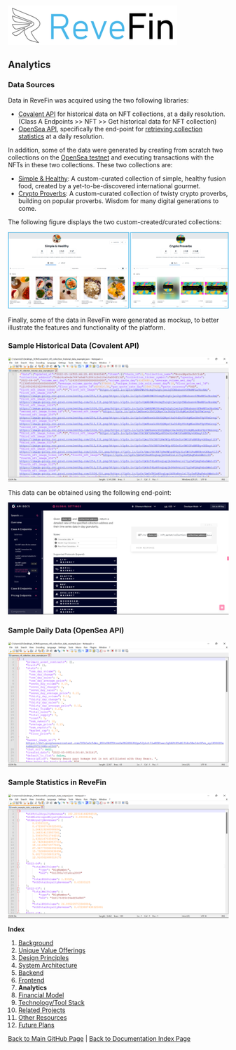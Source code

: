 ![Logo](./img/logo.png) 

## Analytics 

### Data Sources
Data in ReveFin was acquired using the two following libraries:
- [Covalent API](https://www.covalenthq.com/docs/api/#/0/0/USD/1) for historical data on NFT collections, at a daily resolution. (Class A Endpoints >> NFT >> Get historical data for NFT collection)
- [OpenSea API](https://docs.opensea.io/reference/api-overview), specifically the end-point for [retrieving collection statistics](https://docs.opensea.io/reference/retrieving-collection-stats) at a daily resolution.

In addition, some of the data were generated by creating from scratch two collections on the [OpenSea testnet](https://testnets.opensea.io/) and executing transactions with the NFTs in these two collections. These two collections are:
- [Simple & Healthy](https://testnets.opensea.io/collection/simpleandhealthy): A custom-curated collection of simple, healthy  fusion food, created by a yet-to-be-discovered international gourmet.
- [Crypto Proverbs](https://testnets.opensea.io/collection/cryptoproverb): A custom-curated collection of twisty crypto proverbs, building on popular proverbs. Wisdom for many digital generations to come.

The following figure displays the two custom-created/curated collections:

![Screenshot](./img/Screenshot_CustomCollections.png) 


Finally, some of the data in ReveFin were generated as mockup, to better illustrate the features and functionality of the platform.


### Sample Historical Data (Covalent API)

![Screenshot](./img/Screenshot_CovalentAPI.png) 

This data can be obtained using the following end-point:

![Screenshot](./img/Screenshot_CovalentAPIEndPoint.png) 

### Sample Daily Data (OpenSea API)

![Screenshot](./img/Screenshot_OpenSeaAPI.png) 

### Sample Statistics in ReveFin

![Screenshot](./img/Screenshot_SampleStatisticsReveFin.png) 

    
**Index**

1. [Background](Background.md)
2. [Unique Value Offerings](UniqueValueOfferings.md)
3. [Design Principles](DesignPrinciples.md)
4. [System Architecture](SystemArchitecture.md)
5. [Backend](Backend.md)
6. [Frontend](Frontend.md)
7. **Analytics**
8. [Financial Model](FinancialModel.md)
9. [Technology/Tool Stack](TechnologyStack.md)
10. [Related Projects](RelatedProjects.md)
11. [Other Resources](OtherResources.md)
12. [Future Plans](FuturePlans.md)


<hline></hline>

[Back to Main GitHub Page](../README.md) | [Back to Documentation Index Page](Documentation.md)
